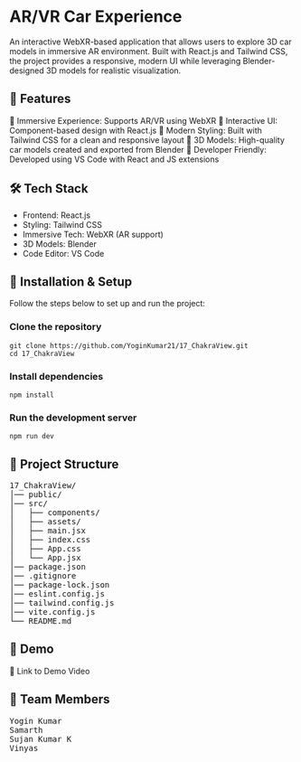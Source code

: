 # AR/VR Car Experience

An interactive WebXR-based application that allows users to explore 3D car models in immersive AR environment. Built with React.js and Tailwind CSS, the project provides a responsive, modern UI while leveraging Blender-designed 3D models for realistic visualization.

## 📌 Features

🔹 Immersive Experience: Supports AR/VR using WebXR
🔹 Interactive UI: Component-based design with React.js
🔹 Modern Styling: Built with Tailwind CSS for a clean and responsive layout
🔹 3D Models: High-quality car models created and exported from Blender
🔹 Developer Friendly: Developed using VS Code with React and JS extensions

## 🛠️ Tech Stack

* Frontend: React.js
* Styling: Tailwind CSS
* Immersive Tech: WebXR (AR support)
* 3D Models: Blender
* Code Editor: VS Code

## 🚀 Installation & Setup
Follow the steps below to set up and run the project:

### Clone the repository
```
git clone https://github.com/YoginKumar21/17_ChakraView.git
cd 17_ChakraView
```

### Install dependencies
```
npm install
```

### Run the development server
```
npm run dev
```

## 📂 Project Structure
<pre>
17_ChakraView/
│── public/            
│── src/
│   ├── components/    
│   ├── assets/        
│   ├── main.jsx       
│   ├── index.css
│   ├── App.css
│   └── App.jsx        
│── package.json
│── .gitignore
│── package-lock.json
│── eslint.config.js
│── tailwind.config.js
│── vite.config.js
└── README.md
</pre>

## 🎥 Demo

🔗 Link to Demo Video


## 👥 Team Members
<pre>
Yogin Kumar 
Samarth
Sujan Kumar K
Vinyas
</pre>
